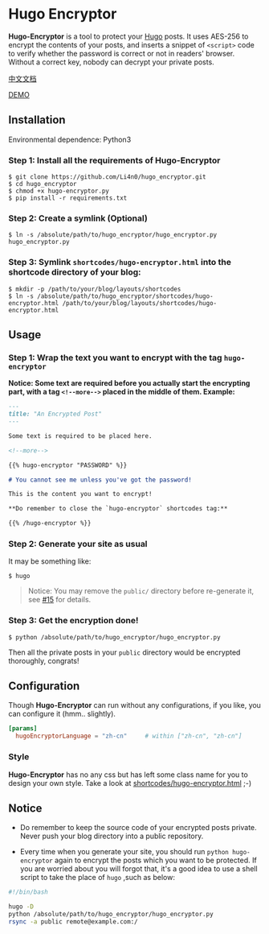 # Hugo Encryptor

**Hugo-Encryptor** is a tool to protect your [Hugo](https://gohugo.io) posts. It uses AES-256 to encrypt the contents of your posts, and inserts a snippet of `<script>` code to verify whether the password is correct or not in readers' browser. Without a correct key, nobody can decrypt your private posts.

[中文文档](./README-zh_CN.md) 

[DEMO](https://0n0.fun/post/2019/03/this-is-hugo-encryptor/)


## Installation

Environmental dependence: Python3

### Step 1: Install all the requirements of Hugo-Encryptor

    $ git clone https://github.com/Li4n0/hugo_encryptor.git
    $ cd hugo_encryptor
    $ chmod +x hugo-encryptor.py
    $ pip install -r requirements.txt

### Step 2: Create a symlink (Optional)

    $ ln -s /absolute/path/to/hugo_encryptor/hugo_encryptor.py hugo_encryptor.py

### Step 3: Symlink `shortcodes/hugo-encryptor.html` into the shortcode directory of your blog:

    $ mkdir -p /path/to/your/blog/layouts/shortcodes
    $ ln -s /absolute/path/to/hugo_encryptor/shortcodes/hugo-encryptor.html /path/to/your/blog/layouts/shortcodes/hugo-encryptor.html


## Usage

### Step 1: Wrap the text you want to encrypt with the tag `hugo-encryptor`

**Notice: Some text are required before you actually start the encrypting part, with a tag `<!--more-->` placed in the middle of them. Example:**

```markdown
---
title: "An Encrypted Post"
---

Some text is required to be placed here.

<!--more-->

{{% hugo-encryptor "PASSWORD" %}}

# You cannot see me unless you've got the password!

This is the content you want to encrypt!

**Do remember to close the `hugo-encryptor` shortcodes tag:**

{{% /hugo-encryptor %}}
```


### Step 2: Generate your site as usual

It may be something like:

    $ hugo

> Notice: You may remove the `public/` directory before re-generate it, see [#15](https://github.com/Li4n0/hugo_encryptor/issues/15#issuecomment-826044272) for details.

### Step 3: Get the encryption done!

    $ python /absolute/path/to/hugo_encryptor/hugo_encryptor.py

Then all the private posts in your `public` directory would be encrypted thoroughly, congrats!


## Configuration

Though **Hugo-Encryptor** can run without any configurations, if you like, you can configure it (hmm.. slightly).

```toml
[params]
  hugoEncryptorLanguage = "zh-cn"     # within ["zh-cn", "zh-cn"]
```

### Style

**Hugo-Encryptor** has no any css but has left some class name for you to design your own style. Take a look at [shortcodes/hugo-encryptor.html](shortcodes/hugo-encryptor.html) ;-)


## Notice

* Do remember to keep the source code of your encrypted posts private. Never push your blog directory into a public repository.

* Every time when you generate your site, you should run `python hugo-encryptor` again to encrypt the posts which you want to be protected. If you are worried about you will forgot that, it's a good idea to use a shell script to take the place of  `hugo` ,such as below:

```bash
#!/bin/bash

hugo -D
python /absolute/path/to/hugo_encryptor/hugo_encryptor.py
rsync -a public remote@example.com:/
```
